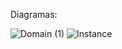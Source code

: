 Diagramas:

![Domain (1)](https://user-images.githubusercontent.com/76972846/205067981-ff77ca54-57f2-4fec-8cc6-dcde8572f85c.png)
![Instance](https://user-images.githubusercontent.com/76972846/205067995-da2ffc17-9713-4213-b8d5-ce6f9e6cdb6c.png)
